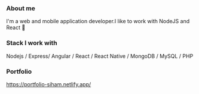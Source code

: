 ### About me

I'm a web and mobile application developer.I like to work with NodeJS and React 🚀
  
### Stack I work with

Nodejs / Express/ Angular / React / React Native / MongoDB / MySQL / PHP 

### Portfolio 
 

https://portfolio-siham.netlify.app/
